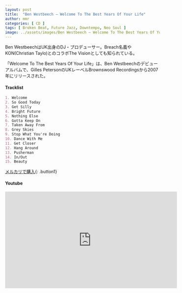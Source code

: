 ```yaml
---
layout: post
title:  "Ben Westbeech – Welcome To The Best Years Of Your Life"
author: mmr
categories: [ CD ]
tags: [ Broken Beat, Future Jazz, Downtempo, Neo Soul ]
image: ../assets/images/Ben Westbeech – Welcome To The Best Years Of Your Life.jpg
---
```


Ben WestbeechはUK出身のDJ・プロデューサー。Breach名義やKON(Christian Taylo)とのコラボThe Visionとしても知られている。

「Welcome To The Best Years Of Your Life」は、Ben Westbeechのデビューアルバムで、Gilles PetersonのUKレーベルBrownswood Recordingsから2007年にリリースされた。

#### Tracklist
```md
1. Welcome
2. So Good Today
3. Get Silly
4. Bright Future
5. Nothing Else
6. Gotta Keep On
7. Taken Away From
8. Grey Skies
9. Stop What You're Doing
10. Dance With Me
11. Get Closer
12. Hang Around
13. Pusherman
14. In/Out
15. Beauty
```

[メルカリで購入](https://jp.mercari.com/item/m47412962363?afid=6142608987){: .button1}

#### Youtube
<iframe width="560" height="315" src="https://www.youtube.com/embed/8HpiiEePZ-I?si=axT4mMmPWR292_D0" title="YouTube video player" frameborder="0" allow="accelerometer; autoplay; clipboard-write; encrypted-media; gyroscope; picture-in-picture; web-share" referrerpolicy="strict-origin-when-cross-origin" allowfullscreen></iframe>